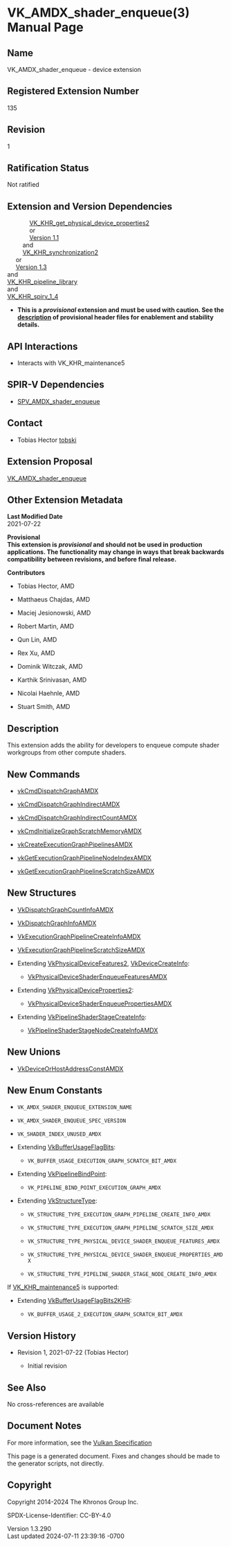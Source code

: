 # VK_AMDX_shader_enqueue(3) Manual Page

## Name

VK_AMDX_shader_enqueue - device extension



## <a href="#_registered_extension_number" class="anchor"></a>Registered Extension Number

135

## <a href="#_revision" class="anchor"></a>Revision

1

## <a href="#_ratification_status" class="anchor"></a>Ratification Status

Not ratified

## <a href="#_extension_and_version_dependencies" class="anchor"></a>Extension and Version Dependencies

            
[VK_KHR_get_physical_device_properties2](https://registry.khronos.org/vulkan/specs/1.3-extensions/man/html/VK_KHR_get_physical_device_properties2.html)  
             or  
             [Version 1.1](#versions-1.1)  
         and  
         [VK_KHR_synchronization2](https://registry.khronos.org/vulkan/specs/1.3-extensions/man/html/VK_KHR_synchronization2.html)  
     or  
     [Version 1.3](#versions-1.3)  
and  
[VK_KHR_pipeline_library](https://registry.khronos.org/vulkan/specs/1.3-extensions/man/html/VK_KHR_pipeline_library.html)  
and  
[VK_KHR_spirv_1_4](https://registry.khronos.org/vulkan/specs/1.3-extensions/man/html/VK_KHR_spirv_1_4.html)  

- **This is a *provisional* extension and **must** be used with caution.
  See the <a
  href="https://registry.khronos.org/vulkan/specs/1.3-extensions/html/vkspec.html#boilerplate-provisional-header"
  target="_blank" rel="noopener">description</a> of provisional header
  files for enablement and stability details.**

## <a href="#_api_interactions" class="anchor"></a>API Interactions

- Interacts with VK_KHR_maintenance5

## <a href="#_spir_v_dependencies" class="anchor"></a>SPIR-V Dependencies

- [SPV_AMDX_shader_enqueue](https://htmlpreview.github.io/?https://github.com/KhronosGroup/SPIRV-Registry/blob/main/extensions/AMDX/SPV_AMDX_shader_enqueue.html)

## <a href="#_contact" class="anchor"></a>Contact

- Tobias Hector <a
  href="https://github.com/KhronosGroup/Vulkan-Docs/issues/new?body=%5BVK_AMDX_shader_enqueue%5D%20@tobski%0A*Here%20describe%20the%20issue%20or%20question%20you%20have%20about%20the%20VK_AMDX_shader_enqueue%20extension*"
  target="_blank" rel="nofollow noopener"><em></em>tobski</a>

## <a href="#_extension_proposal" class="anchor"></a>Extension Proposal

[VK_AMDX_shader_enqueue](https://github.com/KhronosGroup/Vulkan-Docs/tree/main/proposals/VK_AMDX_shader_enqueue.adoc)

## <a href="#_other_extension_metadata" class="anchor"></a>Other Extension Metadata

**Last Modified Date**  
2021-07-22

**Provisional**  
**This extension is *provisional* and **should** not be used in
production applications. The functionality **may** change in ways that
break backwards compatibility between revisions, and before final
release.**

**Contributors**  
- Tobias Hector, AMD

- Matthaeus Chajdas, AMD

- Maciej Jesionowski, AMD

- Robert Martin, AMD

- Qun Lin, AMD

- Rex Xu, AMD

- Dominik Witczak, AMD

- Karthik Srinivasan, AMD

- Nicolai Haehnle, AMD

- Stuart Smith, AMD

## <a href="#_description" class="anchor"></a>Description

This extension adds the ability for developers to enqueue compute shader
workgroups from other compute shaders.

## <a href="#_new_commands" class="anchor"></a>New Commands

- [vkCmdDispatchGraphAMDX](https://registry.khronos.org/vulkan/specs/1.3-extensions/man/html/vkCmdDispatchGraphAMDX.html)

- [vkCmdDispatchGraphIndirectAMDX](https://registry.khronos.org/vulkan/specs/1.3-extensions/man/html/vkCmdDispatchGraphIndirectAMDX.html)

- [vkCmdDispatchGraphIndirectCountAMDX](https://registry.khronos.org/vulkan/specs/1.3-extensions/man/html/vkCmdDispatchGraphIndirectCountAMDX.html)

- [vkCmdInitializeGraphScratchMemoryAMDX](https://registry.khronos.org/vulkan/specs/1.3-extensions/man/html/vkCmdInitializeGraphScratchMemoryAMDX.html)

- [vkCreateExecutionGraphPipelinesAMDX](https://registry.khronos.org/vulkan/specs/1.3-extensions/man/html/vkCreateExecutionGraphPipelinesAMDX.html)

- [vkGetExecutionGraphPipelineNodeIndexAMDX](https://registry.khronos.org/vulkan/specs/1.3-extensions/man/html/vkGetExecutionGraphPipelineNodeIndexAMDX.html)

- [vkGetExecutionGraphPipelineScratchSizeAMDX](https://registry.khronos.org/vulkan/specs/1.3-extensions/man/html/vkGetExecutionGraphPipelineScratchSizeAMDX.html)

## <a href="#_new_structures" class="anchor"></a>New Structures

- [VkDispatchGraphCountInfoAMDX](https://registry.khronos.org/vulkan/specs/1.3-extensions/man/html/VkDispatchGraphCountInfoAMDX.html)

- [VkDispatchGraphInfoAMDX](https://registry.khronos.org/vulkan/specs/1.3-extensions/man/html/VkDispatchGraphInfoAMDX.html)

- [VkExecutionGraphPipelineCreateInfoAMDX](https://registry.khronos.org/vulkan/specs/1.3-extensions/man/html/VkExecutionGraphPipelineCreateInfoAMDX.html)

- [VkExecutionGraphPipelineScratchSizeAMDX](https://registry.khronos.org/vulkan/specs/1.3-extensions/man/html/VkExecutionGraphPipelineScratchSizeAMDX.html)

- Extending [VkPhysicalDeviceFeatures2](https://registry.khronos.org/vulkan/specs/1.3-extensions/man/html/VkPhysicalDeviceFeatures2.html),
  [VkDeviceCreateInfo](https://registry.khronos.org/vulkan/specs/1.3-extensions/man/html/VkDeviceCreateInfo.html):

  - [VkPhysicalDeviceShaderEnqueueFeaturesAMDX](https://registry.khronos.org/vulkan/specs/1.3-extensions/man/html/VkPhysicalDeviceShaderEnqueueFeaturesAMDX.html)

- Extending
  [VkPhysicalDeviceProperties2](https://registry.khronos.org/vulkan/specs/1.3-extensions/man/html/VkPhysicalDeviceProperties2.html):

  - [VkPhysicalDeviceShaderEnqueuePropertiesAMDX](https://registry.khronos.org/vulkan/specs/1.3-extensions/man/html/VkPhysicalDeviceShaderEnqueuePropertiesAMDX.html)

- Extending
  [VkPipelineShaderStageCreateInfo](https://registry.khronos.org/vulkan/specs/1.3-extensions/man/html/VkPipelineShaderStageCreateInfo.html):

  - [VkPipelineShaderStageNodeCreateInfoAMDX](https://registry.khronos.org/vulkan/specs/1.3-extensions/man/html/VkPipelineShaderStageNodeCreateInfoAMDX.html)

## <a href="#_new_unions" class="anchor"></a>New Unions

- [VkDeviceOrHostAddressConstAMDX](https://registry.khronos.org/vulkan/specs/1.3-extensions/man/html/VkDeviceOrHostAddressConstAMDX.html)

## <a href="#_new_enum_constants" class="anchor"></a>New Enum Constants

- `VK_AMDX_SHADER_ENQUEUE_EXTENSION_NAME`

- `VK_AMDX_SHADER_ENQUEUE_SPEC_VERSION`

- `VK_SHADER_INDEX_UNUSED_AMDX`

- Extending [VkBufferUsageFlagBits](https://registry.khronos.org/vulkan/specs/1.3-extensions/man/html/VkBufferUsageFlagBits.html):

  - `VK_BUFFER_USAGE_EXECUTION_GRAPH_SCRATCH_BIT_AMDX`

- Extending [VkPipelineBindPoint](https://registry.khronos.org/vulkan/specs/1.3-extensions/man/html/VkPipelineBindPoint.html):

  - `VK_PIPELINE_BIND_POINT_EXECUTION_GRAPH_AMDX`

- Extending [VkStructureType](https://registry.khronos.org/vulkan/specs/1.3-extensions/man/html/VkStructureType.html):

  - `VK_STRUCTURE_TYPE_EXECUTION_GRAPH_PIPELINE_CREATE_INFO_AMDX`

  - `VK_STRUCTURE_TYPE_EXECUTION_GRAPH_PIPELINE_SCRATCH_SIZE_AMDX`

  - `VK_STRUCTURE_TYPE_PHYSICAL_DEVICE_SHADER_ENQUEUE_FEATURES_AMDX`

  - `VK_STRUCTURE_TYPE_PHYSICAL_DEVICE_SHADER_ENQUEUE_PROPERTIES_AMDX`

  - `VK_STRUCTURE_TYPE_PIPELINE_SHADER_STAGE_NODE_CREATE_INFO_AMDX`

If [VK_KHR_maintenance5](https://registry.khronos.org/vulkan/specs/1.3-extensions/man/html/VK_KHR_maintenance5.html) is supported:

- Extending [VkBufferUsageFlagBits2KHR](https://registry.khronos.org/vulkan/specs/1.3-extensions/man/html/VkBufferUsageFlagBits2KHR.html):

  - `VK_BUFFER_USAGE_2_EXECUTION_GRAPH_SCRATCH_BIT_AMDX`

## <a href="#_version_history" class="anchor"></a>Version History

- Revision 1, 2021-07-22 (Tobias Hector)

  - Initial revision

## <a href="#_see_also" class="anchor"></a>See Also

No cross-references are available

## <a href="#_document_notes" class="anchor"></a>Document Notes

For more information, see the <a
href="https://registry.khronos.org/vulkan/specs/1.3-extensions/html/vkspec.html#VK_AMDX_shader_enqueue"
target="_blank" rel="noopener">Vulkan Specification</a>

This page is a generated document. Fixes and changes should be made to
the generator scripts, not directly.

## <a href="#_copyright" class="anchor"></a>Copyright

Copyright 2014-2024 The Khronos Group Inc.

SPDX-License-Identifier: CC-BY-4.0

Version 1.3.290  
Last updated 2024-07-11 23:39:16 -0700
